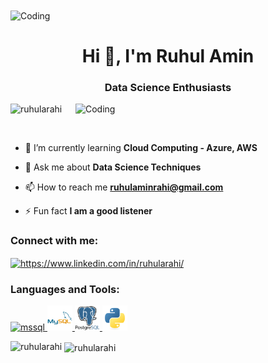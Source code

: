 <img align="center" alt="Coding" height= "200" width="950" src="https://images.unsplash.com/photo-1531297484001-80022131f5a1?ixlib=rb-4.0.3&ixid=MnwxMjA3fDB8MHxwaG90by1wYWdlfHx8fGVufDB8fHx8&auto=format&fit=crop&w=1120&q=80)">
<h1 align="center">Hi 👋, I'm Ruhul Amin</h1>
<h3 align="center">Data Science Enthusiasts</h3>
<img align="right" alt="Coding" width="400" src="https://images.unsplash.com/photo-1498050108023-c5249f4df085?ixlib=rb-4.0.3&ixid=MnwxMjA3fDB8MHxwaG90by1wYWdlfHx8fGVufDB8fHx8&auto=format&fit=crop&w=1172&q=80">

<p align="left"> <img src="https://komarev.com/ghpvc/?username=ruhularahi&label=Profile%20views&color=0e75b6&style=flat" alt="ruhularahi" /> </p>

<p align="left"> <a href="https://twitter.com/" target="blank"><img src="https://img.shields.io/twitter/follow/?logo=twitter&style=for-the-badge" alt="" /></a> </p>

- 🌱 I’m currently learning **Cloud Computing - Azure, AWS**

- 💬 Ask me about **Data Science Techniques**

- 📫 How to reach me **ruhulaminrahi@gmail.com**

- ⚡ Fun fact **I am a good listener**

<h3 align="left">Connect with me:</h3>
<p align="left">
<a href="https://linkedin.com/in/https://www.linkedin.com/in/ruhularahi/" target="blank"><img align="center" src="https://raw.githubusercontent.com/rahuldkjain/github-profile-readme-generator/master/src/images/icons/Social/linked-in-alt.svg" alt="https://www.linkedin.com/in/ruhularahi/" height="30" width="40" /></a>
</p>

<h3 align="left">Languages and Tools:</h3>
<p align="left"> <a href="https://www.microsoft.com/en-us/sql-server" target="_blank" rel="noreferrer"> <img src="https://www.svgrepo.com/show/303229/microsoft-sql-server-logo.svg" alt="mssql" width="40" height="40"/> </a> <a href="https://www.mysql.com/" target="_blank" rel="noreferrer"> <img src="https://raw.githubusercontent.com/devicons/devicon/master/icons/mysql/mysql-original-wordmark.svg" alt="mysql" width="40" height="40"/> </a> <a href="https://www.postgresql.org" target="_blank" rel="noreferrer"> <img src="https://raw.githubusercontent.com/devicons/devicon/master/icons/postgresql/postgresql-original-wordmark.svg" alt="postgresql" width="40" height="40"/> </a> <a href="https://www.python.org" target="_blank" rel="noreferrer"> <img src="https://raw.githubusercontent.com/devicons/devicon/master/icons/python/python-original.svg" alt="python" width="40" height="40"/> </a> </p>

<p><img align="left" src="https://github-readme-stats.vercel.app/api/top-langs?username=ruhularahi&show_icons=true&locale=en&layout=compact" alt="ruhularahi" /></p>

<p>&nbsp;<img align="center" src="https://github-readme-stats.vercel.app/api?username=ruhularahi&show_icons=true&locale=en" alt="ruhularahi" /></p>
